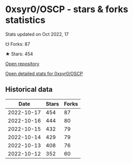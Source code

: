 # 0xsyr0/OSCP - stars & forks statistics

Stats updated on Oct 2022, 17

☋ Forks: 87

★ Stars: 454

[Open repository](https://github.com/0xsyr0/OSCP)

[Open detailed stats for 0xsyr0/OSCP](https://reviewgithub.com/rep/0xsyr0/OSCP)

## Historical data
| Date | Stars | Forks |
|------|-------|-------|
| 2022-10-17 | 454 | 87 | 
| 2022-10-16 | 444 | 80 | 
| 2022-10-15 | 432 | 79 | 
| 2022-10-14 | 429 | 79 | 
| 2022-10-13 | 408 | 76 | 
| 2022-10-12 | 352 | 60 | 

